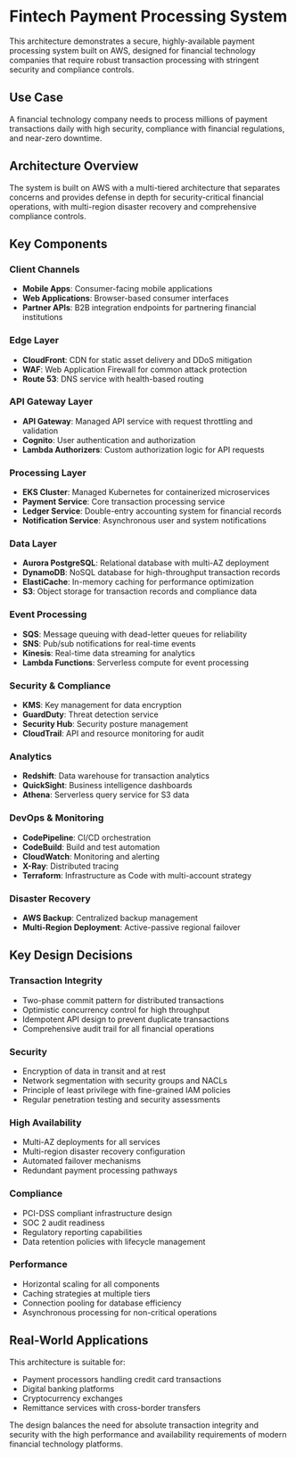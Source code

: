 # Fintech Payment Processing System

This architecture demonstrates a secure, highly-available payment processing system built on AWS, designed for financial technology companies that require robust transaction processing with stringent security and compliance controls.

## Use Case

A financial technology company needs to process millions of payment transactions daily with high security, compliance with financial regulations, and near-zero downtime.

## Architecture Overview

The system is built on AWS with a multi-tiered architecture that separates concerns and provides defense in depth for security-critical financial operations, with multi-region disaster recovery and comprehensive compliance controls.

## Key Components

### Client Channels
- **Mobile Apps**: Consumer-facing mobile applications
- **Web Applications**: Browser-based consumer interfaces
- **Partner APIs**: B2B integration endpoints for partnering financial institutions

### Edge Layer
- **CloudFront**: CDN for static asset delivery and DDoS mitigation
- **WAF**: Web Application Firewall for common attack protection
- **Route 53**: DNS service with health-based routing

### API Gateway Layer
- **API Gateway**: Managed API service with request throttling and validation
- **Cognito**: User authentication and authorization
- **Lambda Authorizers**: Custom authorization logic for API requests

### Processing Layer
- **EKS Cluster**: Managed Kubernetes for containerized microservices
- **Payment Service**: Core transaction processing service
- **Ledger Service**: Double-entry accounting system for financial records
- **Notification Service**: Asynchronous user and system notifications

### Data Layer
- **Aurora PostgreSQL**: Relational database with multi-AZ deployment
- **DynamoDB**: NoSQL database for high-throughput transaction records
- **ElastiCache**: In-memory caching for performance optimization
- **S3**: Object storage for transaction records and compliance data

### Event Processing
- **SQS**: Message queuing with dead-letter queues for reliability
- **SNS**: Pub/sub notifications for real-time events
- **Kinesis**: Real-time data streaming for analytics
- **Lambda Functions**: Serverless compute for event processing

### Security & Compliance
- **KMS**: Key management for data encryption
- **GuardDuty**: Threat detection service
- **Security Hub**: Security posture management
- **CloudTrail**: API and resource monitoring for audit

### Analytics
- **Redshift**: Data warehouse for transaction analytics
- **QuickSight**: Business intelligence dashboards
- **Athena**: Serverless query service for S3 data

### DevOps & Monitoring
- **CodePipeline**: CI/CD orchestration
- **CodeBuild**: Build and test automation
- **CloudWatch**: Monitoring and alerting
- **X-Ray**: Distributed tracing
- **Terraform**: Infrastructure as Code with multi-account strategy

### Disaster Recovery
- **AWS Backup**: Centralized backup management
- **Multi-Region Deployment**: Active-passive regional failover

## Key Design Decisions

### Transaction Integrity
- Two-phase commit pattern for distributed transactions
- Optimistic concurrency control for high throughput
- Idempotent API design to prevent duplicate transactions
- Comprehensive audit trail for all financial operations

### Security
- Encryption of data in transit and at rest
- Network segmentation with security groups and NACLs
- Principle of least privilege with fine-grained IAM policies
- Regular penetration testing and security assessments

### High Availability
- Multi-AZ deployments for all services
- Multi-region disaster recovery configuration
- Automated failover mechanisms
- Redundant payment processing pathways

### Compliance
- PCI-DSS compliant infrastructure design
- SOC 2 audit readiness
- Regulatory reporting capabilities
- Data retention policies with lifecycle management

### Performance
- Horizontal scaling for all components
- Caching strategies at multiple tiers
- Connection pooling for database efficiency 
- Asynchronous processing for non-critical operations

## Real-World Applications

This architecture is suitable for:

- Payment processors handling credit card transactions
- Digital banking platforms
- Cryptocurrency exchanges
- Remittance services with cross-border transfers

The design balances the need for absolute transaction integrity and security with the high performance and availability requirements of modern financial technology platforms.